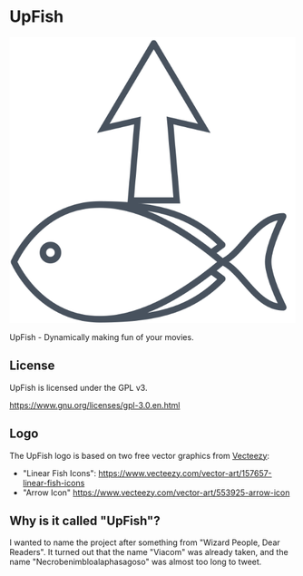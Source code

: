 # UpFish

![UpFish logo](upfish.svg)

UpFish - Dynamically making fun of your movies.


## License

UpFish is licensed under the GPL v3.

https://www.gnu.org/licenses/gpl-3.0.en.html


## Logo

The UpFish logo is based on two free vector graphics from
[Vecteezy](https://vecteezy.com/):
 - "Linear Fish Icons": https://www.vecteezy.com/vector-art/157657-linear-fish-icons
 - "Arrow Icon" https://www.vecteezy.com/vector-art/553925-arrow-icon


## Why is it called "UpFish"?

I wanted to name the project after something from "Wizard People, Dear Readers".
It turned out that the name "Viacom" was already taken, and the name
"Necrobenimbloalaphasagoso" was almost too long to tweet.
